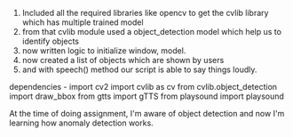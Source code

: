 1. Included all the required libraries like opencv to get the cvlib library which has multiple trained model
2. from that cvlib module used a object_detection model which help us to identify objects
3. now written logic to initialize window, model.
4. now created a list of objects which are shown by users
5. and with speech() method our script is able to say things loudly.

dependencies -
import cv2
import cvlib as cv
from cvlib.object_detection import draw_bbox
from gtts import gTTS
from playsound import playsound

At the time of doing assignment, I'm aware of object detection and now I'm learning how anomaly detection works.
